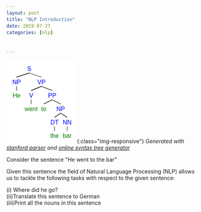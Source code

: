```yaml
---
layout: post
title: "NLP Introduction"
date: 2019-07-27
categories: [nlp]


---
```



![parse_tree](../static/img/parse_tree_27Jul1.jpg){:class="img-responsive"}
*Generated  with [stanford parser](http://nlp.stanford.edu:8080/parser/)  and [online syntax tree generator](http://mshang.ca/syntree/)*

Consider the sentence  "He went to the bar"

Given this sentence the field of Natural Language Processing (NLP) allows us to tackle the following tasks with respect to the given sentence:

(i) Where did he go?  
(ii)Translate this sentence to German  
(iii)Print all the nouns in this sentence  


